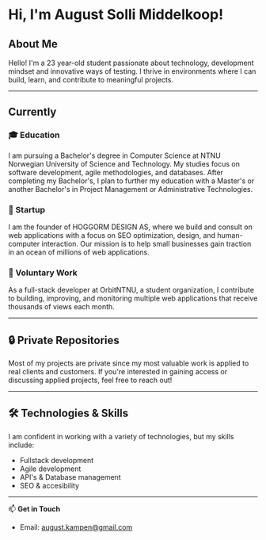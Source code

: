 # Hi, I'm August Solli Middelkoop!

## About Me
Hello! I'm a 23 year-old student passionate about technology, development mindset and innovative ways of testing. I thrive in environments where I can build, learn, and contribute to meaningful projects.

---

## Currently
### 🎓 Education
I am pursuing a Bachelor's degree in Computer Science at NTNU Norwegian University of Science and Technology. My studies focus on software development, agile methodologies, and databases. After completing my Bachelor's, I plan to further my education with a Master's or another Bachelor's in Project Management or Administrative Technologies.

### 🚀 Startup
I am the founder of HOGGORM DESIGN AS, where we build and consult on web applications with a focus on SEO optimization, design, and human-computer interaction. Our mission is to help small businesses gain traction in an ocean of millions of web applications.

### 🤝 Voluntary Work
As a full-stack developer at OrbitNTNU, a student organization, I contribute to building, improving, and monitoring multiple web applications that receive thousands of views each month.

---

## 🔒 Private Repositories
Most of my projects are private since my most valuable work is applied to real clients and customers. If you're interested in gaining access or discussing applied projects, feel free to reach out!

---

## 🛠 Technologies & Skills
I am confident in working with a variety of technologies, but my skills include:
- Fullstack development
- Agile development
- API's & Database management
- SEO & accesibility

---

📫 **Get in Touch**
- Email: august.kampen@gmail.com




